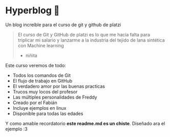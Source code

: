 # Hyperblog 💚
Un blog increíble para el curso de git y github de platzi

>El curso de Git y GitHub de platzi es lo que me hacía falta para triplicar mi salario y lanzarme a la industria del tejido de lana sintética con Machine learning
> - niñita

Este curso veremos de todo:
* Todos los comandos de Git
* El flujo de trabajo en GitHub
* El verdadero amor por las buenas practicas
* Trucos muy locos del profesor
* Las múltiples personalidades de Freddy
* Creado por el Fabián
* Incluye ejemplos en linux
* Disponible para todas las edades


Y como amable recordatorio **este readme.md es un chiste**. Diseñado ara el ejemplo :3


